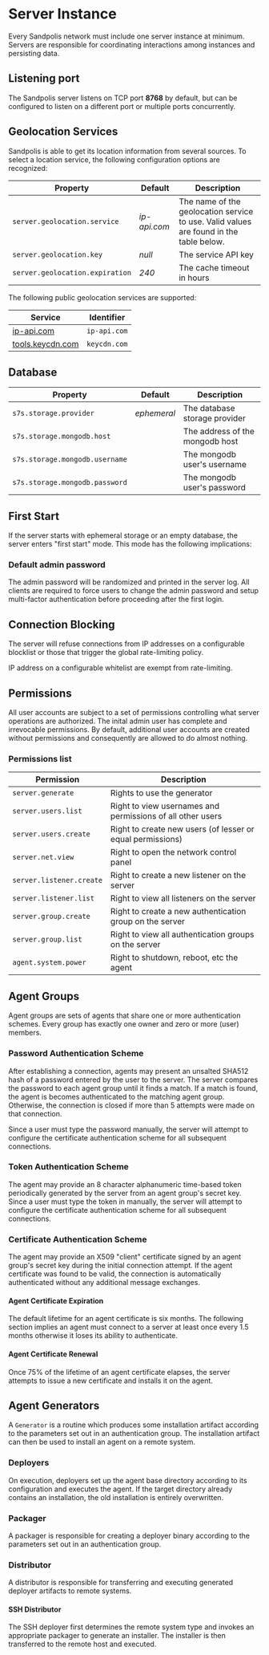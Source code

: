 # Server Instance

Every Sandpolis network must include one server instance at minimum. Servers are
responsible for coordinating interactions among instances and persisting data.

## Listening port

The Sandpolis server listens on TCP port **8768** by default, but can be
configured to listen on a different port or multiple ports concurrently.

## Geolocation Services

Sandpolis is able to get its location information from several sources. To
select a location service, the following configuration options are recognized:

| Property                        | Default      | Description                                                                            |
| ------------------------------- | ------------ | -------------------------------------------------------------------------------------- |
| `server.geolocation.service`    | _ip-api.com_ | The name of the geolocation service to use. Valid values are found in the table below. |
| `server.geolocation.key`        | _null_       | The service API key                                                                    |
| `server.geolocation.expiration` | _240_        | The cache timeout in hours                                                             |

The following public geolocation services are supported:

| Service                                                                     | Identifier   |
| --------------------------------------------------------------------------- | ------------ |
| <a href="https://ip-api.com" target="_blank">ip-api.com</a>                 | `ip-api.com` |
| <a href="https://tools.keycdn.com/geo" target="_blank">tools.keycdn.com</a> | `keycdn.com` |

## Database

| Property                       | Default     | Description                     |
| ------------------------------ | ----------- | ------------------------------- |
| `s7s.storage.provider`         | _ephemeral_ | The database storage provider   |
| `s7s.storage.mongodb.host`     |             | The address of the mongodb host |
| `s7s.storage.mongodb.username` |             | The mongodb user's username     |
| `s7s.storage.mongodb.password` |             | The mongodb user's password     |

## First Start

If the server starts with ephemeral storage or an empty database, the server
enters "first start" mode. This mode has the following implications:

### Default admin password

The admin password will be randomized and printed in the server log. All clients
are required to force users to change the admin password and setup multi-factor
authentication before proceeding after the first login.

## Connection Blocking

The server will refuse connections from IP addresses on a configurable blocklist
or those that trigger the global rate-limiting policy.

IP address on a configurable whitelist are exempt from rate-limiting.

## Permissions

All user accounts are subject to a set of permissions controlling what server
operations are authorized. The inital admin user has complete and irrevocable
permissions. By default, additional user accounts are created without
permissions and consequently are allowed to do almost nothing.

### Permissions list

| Permission               | Description                                                |
| ------------------------ | ---------------------------------------------------------- |
| `server.generate`        | Rights to use the generator                                |
| `server.users.list`      | Right to view usernames and permissions of all other users |
| `server.users.create`    | Right to create new users (of lesser or equal permissions) |
| `server.net.view`        | Right to open the network control panel                    |
| `server.listener.create` | Right to create a new listener on the server               |
| `server.listener.list`   | Right to view all listeners on the server                  |
| `server.group.create`    | Right to create a new authentication group on the server   |
| `server.group.list`      | Right to view all authentication groups on the server      |
| `agent.system.power`     | Right to shutdown, reboot, etc the agent                   |

## Agent Groups

Agent groups are sets of agents that share one or more authentication schemes.
Every group has exactly one owner and zero or more (user) members.

### Password Authentication Scheme

After establishing a connection, agents may present an unsalted SHA512 hash of a
password entered by the user to the server. The server compares the password to
each agent group until it finds a match. If a match is found, the agent is
becomes authenticated to the matching agent group. Otherwise, the connection is
closed if more than 5 attempts were made on that connection.

Since a user must type the password manually, the server will attempt to
configure the certificate authentication scheme for all subsequent connections.

### Token Authentication Scheme

The agent may provide an 8 character alphanumeric time-based token periodically
generated by the server from an agent group's secret key. Since a user must type
the token in manually, the server will attempt to configure the certificate
authentication scheme for all subsequent connections.

### Certificate Authentication Scheme

The agent may provide an X509 "client" certificate signed by an agent group's
secret key during the initial connection attempt. If the agent certificate was
found to be valid, the connection is automatically authenticated without any
additional message exchanges.

#### Agent Certificate Expiration

The default lifetime for an agent certificate is six months. The following
section implies an agent must connect to a server at least once every 1.5 months
otherwise it loses its ability to authenticate.

#### Agent Certificate Renewal

Once 75% of the lifetime of an agent certificate elapses, the server attempts to
issue a new certificate and installs it on the agent.

## Agent Generators

A `Generator` is a routine which produces some installation artifact according
to the parameters set out in an authentication group. The installation artifact
can then be used to install an agent on a remote system.

### Deployers

On execution, deployers set up the agent base directory according to its
configuration and executes the agent. If the target directory already contains
an installation, the old installation is entirely overwritten.

### Packager

A packager is responsible for creating a deployer binary according to the
parameters set out in an authentication group.

### Distributor

A distributor is responsible for transferring and executing generated deployer
artifacts to remote systems.

#### SSH Distributor

The SSH deployer first determines the remote system type and invokes an
appropriate packager to generate an installer. The installer is then transferred
to the remote host and executed.
